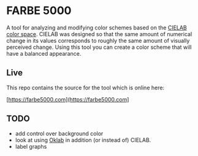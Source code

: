 # FARBE 5000

A tool for analyzing and modifying color schemes based on the [CIELAB color space](https://en.wikipedia.org/wiki/CIELAB_color_space).  CIELAB was designed so that the same amount of numerical change in its values corresponds to roughly the same amount of visually perceived change.  Using this tool you can create a color scheme that will have a balanced appearance.

## Live

This repo contains the source for the tool which is online here:

[https://farbe5000.com](https://farbe5000.com]

## TODO

* add control over background color
* look at using [Oklab](https://bottosson.github.io/posts/oklab/) in addition (or instead of) CIELAB.
* label graphs
